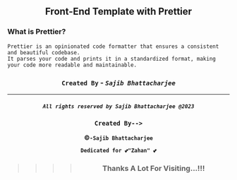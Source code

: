 <div align="center">

## Front-End Template with Prettier

</div>

### What is Prettier?

```Node
Prettier is an opinionated code formatter that ensures a consistent and beautiful codebase.
It parses your code and prints it in a standardized format, making your code more readable and maintainable.
```


<div align="center">

### `Created By` - _`Sajib Bhattacharjee`_

</div>

---

<div 
align="center">

##### `All rights reserved by Sajib Bhattacharjee @2023`

### `Created By-->`

**&copy;`-Sajib Bhattacharjee`**

**`Dedicated for 💕"Zahan" 💕`**

> > > > ### Thanks A Lot For Visiting...!!!

</div>
